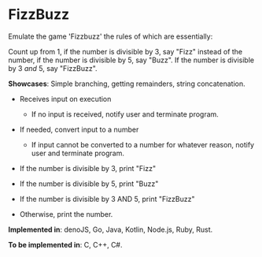 # FizzBuzz

Emulate the game 'Fizzbuzz' the rules of which are essentially: 

Count up from 1, if the number is divisible by 3, say "Fizz" instead of the number, if the number is divisible by 5, say "Buzz". If the number is divisible by 3 *and* 5, say "FizzBuzz".

**Showcases**: Simple branching, getting remainders, string concatenation.

* Receives input on execution
    * If no input is received, notify user and terminate program.

* If needed, convert input to a number
    * If input cannot be converted to a number for whatever reason, notify user and terminate program.

* If the number is divisible by 3, print "Fizz"

* If the number is divisible by 5, print "Buzz"

* If the number is divisible by 3 AND 5, print "FizzBuzz"

* Otherwise, print the number.

**Implemented in**: denoJS, Go, Java, Kotlin, Node.js, Ruby, Rust.

**To be implemented in**: C, C++, C#.
